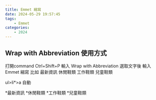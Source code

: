 ```yaml
---
title: Emmet 縮寫
date: 2024-05-29 19:57:45
tags:
    - Emmet
categories:
    - 2024
---
```

## Wrap with Abbreviation 使用方式

打開command Ctrl+Shift+P
輸入 Wrap with Abbreviation
選取文字後 輸入 Emmet 縮寫
比如
最新資訊
休閒鞋類
工作鞋類
兒童鞋類

ul>li*>a
自動

*最新資訊
*休閒鞋類
*工作鞋類
*兒童鞋類